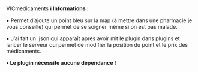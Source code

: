 VICmedicaments
__ℹ️ Informations  :__

• Permet d’ajoute un point bleu sur la map (à mettre dans une pharmacie je vous conseille)  qui permet de se soigner même si on est pas malade. 

• J’ai fait un .json qui apparaît après avoir mit le plugin dans plugins et lancer le serveur qui permet de modifier la position du point et le prix des médicaments.
 
**• Le plugin nécessite aucune dépendance !**
